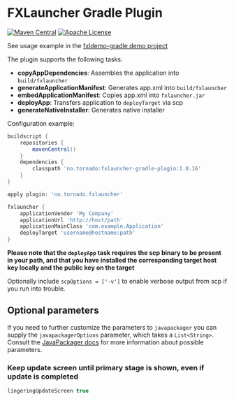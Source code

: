 # FXLauncher Gradle Plugin

[![Maven Central](https://maven-badges.herokuapp.com/maven-central/no.tornado/fxlauncher-gradle-plugin/badge.svg)](https://search.maven.org/#search|ga|1|no.tornado.fxlauncher-gradle-plugin)
[![Apache License](https://img.shields.io/badge/license-Apache%20License%202.0-blue.svg)](http://www.apache.org/licenses/LICENSE-2.0)

See usage example in the [fxldemo-gradle demo project](https://github.com/edvin/fxldemo-gradle)

The plugin supports the following tasks:

- **copyAppDependencies**: Assembles the application into `build/fxlauncher`
- **generateApplicationManifest**: Generates app.xml into `build/fxlauncher`
- **embedApplicationManifest**: Copies app.xml into `fxlauncher.jar`
- **deployApp**: Transfers application to `deployTarget` via scp
- **generateNativeInstaller**: Generates native installer

Configuration example:

```groovy
buildscript {
    repositories {
        mavenCentral()
    }
    dependencies {
        classpath 'no.tornado:fxlauncher-gradle-plugin:1.0.16'
    }
}

apply plugin: 'no.tornado.fxlauncher'

fxlauncher {
    applicationVendor 'My Company'
    applicationUrl 'http://host/path'
    applicationMainClass 'com.example.Application'
    deployTarget 'username@hostname:path'
}
```

**Please note that the `deployApp` task requires the scp binary to be present in your path, and that you have installed the corresponding target host key locally and the public key on the target**

Optionally include `scpOptions = ['-v']` to enable verbose output from scp if you run into trouble.

## Optional parameters

If you need to further customize the parameters to `javapackager` you can supply the `javapackagerOptions` parameter, which takes a `List<String>`. Consult
the [JavaPackager docs](https://docs.oracle.com/javase/8/docs/technotes/tools/unix/javapackager.html) for more information about possible parameters.

### Keep update screen until primary stage is shown, even if update is completed

```groovy
lingeringUpdateScreen true
```